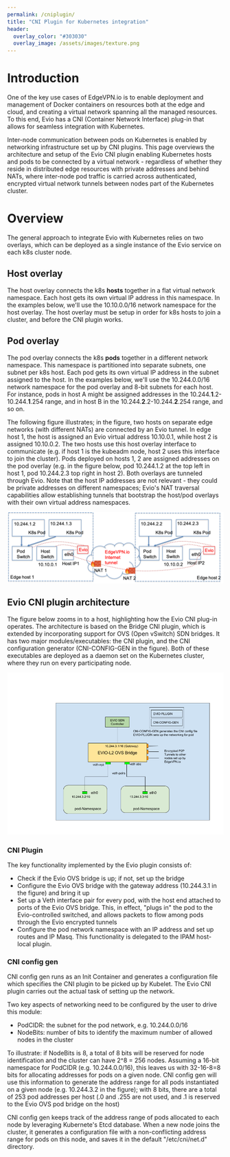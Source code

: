 ```yaml
---
permalink: /cniplugin/
title: "CNI Plugin for Kubernetes integration"
header:
  overlay_color: "#303030"
  overlay_image: /assets/images/texture.png
---
```


# <i class="fas fa-cubes"></i> Introduction

One of the key use cases of EdgeVPN.io is to enable deployment and management of Docker containers on resources both at the edge and cloud, and creating a virtual network spanning all the managed resources. To this end, Evio has a CNI (Container Network Interface) plug-in that allows for seamless integration with Kubernetes.

Inter-node communication between pods on Kubernetes is enabled by networking infrastructure set up by CNI plugins. This page overviews the architecture and setup of the Evio CNI plugin enabling Kubernetes hosts and pods to be connected by a virtual network - regardless of whether they reside in distributed edge resources with private addresses and behind NATs, where inter-node pod traffic is carried across authenticated, encrypted virtual network tunnels between nodes part of the Kubernetes cluster. 

# <i class="fas fa-cubes"></i> Overview

The general approach to integrate Evio with Kubernetes relies on two overlays, which can be deployed as a single instance of the Evio service on each k8s cluster node. 

## Host overlay

The host overlay connects the k8s **hosts** together in a flat virtual network namespace. Each host gets its own virtual IP address in this namespace. In the examples below, we'll use the 10.10.0.0/16 network namespace for the host overlay. The host overlay must be setup in order for k8s hosts to join a cluster, and before the CNI plugin works.

## Pod overlay

The pod overlay connects the k8s **pods** together in a different network namespace. This namespace is partitioned into separate subnets, one subnet per k8s host. Each pod gets its own virtual IP address in the subnet assigned to the host. In the examples below, we'll use the 10.244.0.0/16 network namespace for the pod overlay and 8-bit subnets for each host. For instance, pods in host A might be assigned addresses in the 10.244.__1__.2-10.244.__1__.254 range, and in host B in the 10.244.__2__.2-10.244.__2__.254 range, and so on.

The following figure illustrates; in the figure, two hosts on separate edge networks (with different NATs) are connected by an Evio tunnel. In edge host 1, the host is assigned an Evio virtual address 10.10.0.1, while host 2 is assigned 10.10.0.2. The two hosts use this host overlay interface to communicate (e.g. if host 1 is the kubeadm node, host 2 uses this interface to join the cluster). Pods deployed on hosts 1, 2 are assigned addresses on the pod overlay (e.g. in the figure below, pod 10.244.1.2 at the top left in host 1, pod 10.244.2.3 top right in host 2). Both overlays are tunneled through Evio. Note that the host IP addresses are not relevant - they could be private addresses on different namespaces; Evio's NAT traversal capabilities allow establishing tunnels that bootstrap the host/pod overlays with their own virtual address namespaces.

![Overview of EdgeVPN.io Kubernetes integration](/assets/images/evio-cni-overview_2.png)

## Evio CNI plugin architecture

The figure below zooms in to a host, highlighting how the Evio CNI plug-in operates. The architecture is based on the Bridge CNI plugin, which is extended by incorporating support for OVS (Open vSwitch) SDN bridges. It has two major modules/executables: the CNI plugin, and the CNI configuration generator (CNI-CONFIG-GEN in the figure). Both of these executables are deployed as a daemon set on the Kubernetes cluster, where they run on every participating node.

![Overview of EdgeVPN.io CNI plug-in](/assets/images/evio-cni-host_2.png)

### CNI Plugin

The key functionality implemented by the Evio plugin consists of:

* Check if the Evio OVS bridge is up; if not, set up the bridge
* Configure the Evio OVS bridge with the gateway address (10.244.3.1 in the figure) and bring it up
* Set up a Veth interface pair for every pod, with the host end attached to ports of the Evio OVS bridge. This, in effect, "plugs in" the pod to the Evio-controlled switched, and allows packets to flow among pods through the Evio encrypted tunnels
* Configure the pod network namespace with an IP address and set up routes and IP Masq. This functionality is delegated to the IPAM host-local plugin.

### CNI config gen

CNI config gen runs as an Init Container and generates a configuration file which specifies the CNI plugin to be picked up by Kubelet. The Evio CNI plugin carries out the actual task of setting up the network.

Two key aspects of networking need to be configured by the user to drive this module:

* PodCIDR: the subnet for the pod network, e.g. 10.244.0.0/16
* NodeBits: number of bits to identify the maximum number of allowed nodes in the cluster

To illustrate: if NodeBits is 8, a total of 8 bits will be reserved for node identification and the cluster can have 2^8 = 256 nodes. Assuming a 16-bit namespace for PodCIDR (e.g. 10.244.0.0/16), this leaves us with 32-16-8=8 bits for allocating addresses for pods on a given node. CNI config gen will use this information to generate the address range for all pods instantiated on a given node (e.g. 10.244.3.2 in the figure); with 8 bits, there are a total of 253 pod addresses per host (.0 and .255 are not used, and .1 is reserved to the Evio OVS pod bridge on the host)

CNI config gen keeps track of the address range of pods allocated to each node by leveraging Kubernete's Etcd database. When a new node joins the cluster, it generates a configuration file with a non-conflicting address range for pods on this node, and saves it in the default "/etc/cni/net.d" directory.

